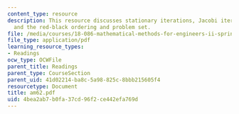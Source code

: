 ```yaml
---
content_type: resource
description: This resource discusses stationary iterations, Jacobi iterations, Gauss-Seidel
  and the red-black ordering and problem set.
file: /media/courses/18-086-mathematical-methods-for-engineers-ii-spring-2006/4bea2ab7b0fa37cd96f2ce442efa769d_am62.pdf
file_type: application/pdf
learning_resource_types:
- Readings
ocw_type: OCWFile
parent_title: Readings
parent_type: CourseSection
parent_uid: 41d02214-ba8c-5a98-825c-8bbb215605f4
resourcetype: Document
title: am62.pdf
uid: 4bea2ab7-b0fa-37cd-96f2-ce442efa769d
---
```

